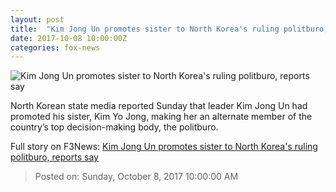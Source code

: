 ```yaml
---
layout: post
title:  "Kim Jong Un promotes sister to North Korea's ruling politburo, reports say"
date: 2017-10-08 10:00:00Z
categories: fox-news
---
```


![Kim Jong Un promotes sister to North Korea's ruling politburo, reports say](http://a57.foxnews.com/images.foxnews.com/content/fox-news/world/2017/10/08/kim-jong-un-promotes-sister-to-north-koreas-ruling-politburo-reports-say/_jcr_content/article-text/article-par-2/inline_spotlight_ima/image.img.jpg/612/344/1507449164185.jpg?ve=1&tl=1)

North Korean state media reported Sunday that leader Kim Jong Un had promoted his sister, Kim Yo Jong, making her an alternate member of the country’s top decision-making body, the politburo.


Full story on F3News: [Kim Jong Un promotes sister to North Korea's ruling politburo, reports say](http://www.f3nws.com/n/dKUVWB)

> Posted on: Sunday, October 8, 2017 10:00:00 AM
